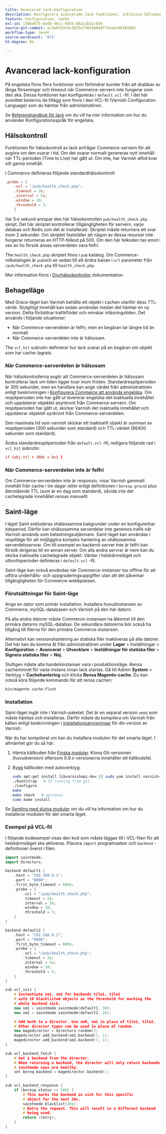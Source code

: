 ```yaml
---
title: Avancerad lack-konfiguration
description: Konfigurera avancerade lack-funktioner, inklusive hälsokontroll, respitläge och helskärmsläge.
feature: Configuration, Cache
exl-id: 178bd675-6ed0-40cc-9455-08a11b32c054
source-git-commit: ec3ab7e3c6c3835e73653b0d4f74aadc861016d3
workflow-type: tm+mt
source-wordcount: '871'
ht-degree: 0%

---
```


# Avancerad lack-konfiguration

På engelska finns flera funktioner som förhindrar kunder från att drabbas av långa förseningar och timeout när Commerce-servern inte fungerar som den ska. Dessa funktioner kan konfigureras i `default.vcl` -fil. I det här avsnittet beskrivs de tillägg som finns i den VCL-fil (Varnish Configuration Language) som du hämtar från administratören.

Se [Referenshandbok för lack](https://varnish-cache.org/docs/index.html) om du vill ha mer information om hur du använder Konfigurationsspråk för engelska.

## Hälsokontroll

Funktionen för hälsokontroll av lack avfrågar Commerce-servern för att avgöra om den svarar i tid. Om det svarar normalt genereras nytt innehåll när TTL-perioden (Time to Live) har gått ut. Om inte, har Varnish alltid kvar sitt gamla innehåll.

I Commerce definieras följande standardhälsokontroll:

```conf
.probe = {
    .url = "/pub/health_check.php";
    .timeout = 2s;
    .interval = 5s;
    .window = 10;
    .threshold = 5;
    }
```

Var 5:e sekund anropar den här hälsokontrollen `pub/health_check.php` skript. Det här skriptet kontrollerar tillgängligheten för servern, varje databas och Redis (om det är installerat). Skriptet måste returnera ett svar inom 2 sekunder. Om skriptet fastställer att någon av dessa resurser inte fungerar returneras en HTTP-felkod på 500. Om den här felkoden tas emot i sex av tio försök anses serverdelen vara felfri.

The `health_check.php` skriptet finns i `pub` katalog. Om Commerce-rotkatalogen är `pub`och se sedan till att ändra banan i `url` parameter från `/pub/health_check.php` till `health_check.php`.

Mer information finns i [Djurhälsokontroller](https://varnish-cache.org/docs/7.4/users-guide/vcl-backends.html#health-checks) dokumentation.

## Behagelläge

Med Grace-läget kan Varnish behålla ett objekt i cachen utanför dess TTL-värde. Slutgiltigt innehåll kan sedan användas medan det hämtar en ny version. Detta förbättrar trafikflödet och minskar inläsningstiden. Det används i följande situationer:

- När Commerce-serverdelen är felfri, men en begäran tar längre tid än normalt
- När Commerce-serverdelen inte är hälsosam.

The `vcl_hit` subrutin definierar hur lack svarar på en begäran om objekt som har cache-lagrats.

### När Commerce-serverdelen är hälsosam

När hälsokontrollerna avgör att Commerce-serverdelen är hälsosam kontrollerar lack om tiden ligger kvar inom fristen. Standardrespitperioden är 300 sekunder, men en handlare kan ange värdet från administratören enligt beskrivningen i [Konfigurera Commerce att använda engelska](configure-varnish-commerce.md). Om respitperioden inte har gått ut levererar engelska det inaktuella innehållet och uppdaterar objektet asynkront från Commerce-servern. Om respitperioden har gått ut, skickar Varnish det inaktuella innehållet och uppdaterar objektet synkront från Commerce-serverdelen.

Den maximala tid som varnish skickar ett inaktuellt objekt är summan av respitperioden (300 sekunder som standard) och TTL-värdet (86400 sekunder som standard).

Ändra standardrespitperioden från `default.vcl` -fil, redigera följande rad i `vcl_hit` subrutin:

```conf
if (obj.ttl + 300s > 0s) {
```

### När Commerce-serverdelen inte är felfri

Om Commerce-serverdelen inte är responsiv, visar Varnish gammalt innehåll från cache i tre dagar (eller enligt definitionen i `beresp.grace`) plus återstående TTL (som är en dag som standard), såvida inte det cachelagrade innehållet rensas manuellt.

## Saint-läge

I läget Saint exkluderas ohälsosamma bakgrunder under en konfigurerbar tidsperiod. Därför kan ohälsosamma serverdelar inte generera trafik när Varnish används som belastningsutjämnare. Saint-läget kan användas i respitläge för att möjliggöra komplex hantering av ohälsosamma serverdelsservrar. Om till exempel en backend-server inte är felfri kan försök dirigeras till en annan server. Om alla andra servrar är nere kan du skicka inaktuella cachelagrade objekt. Värdar i helskärmsläget och utbrottsperioder definieras i `default.vcl` -fil.

Saint-läge kan också användas när Commerce-instanser tas offline för att utföra underhålls- och uppgraderingsuppgifter utan att det påverkar tillgängligheten för Commerce-webbplatsen.

### Förutsättningar för Saint-läge

Ange en dator som primär installation. Installera huvudinstansen av Commerce, mySQL-databasen och Varnish på den här datorn.

På alla andra datorer måste Commerce-instansen ha åtkomst till den primära datorns mySQL-databas. De sekundära datorerna bör också ha tillgång till filerna för den primära Commerce-instansen.

Alternativt kan versionshantering av statiska filer inaktiveras på alla datorer. Det här kan du komma åt från administratören under **Lager** > Inställningar > **Konfiguration** > **Avancerat** > **Utvecklare** > **Inställningar för statiska filer** > **Signera statiska filer** = **Nej**.

Slutligen måste alla handelsinstanser vara i produktionsläge. Rensa cacheminnet för varje instans innan lack startas. Gå till Admin **System** > Verktyg > **Cachehantering** och klicka **Rensa Magento-cache**. Du kan också köra följande kommando för att rensa cachen:

```bash
bin/magento cache:flush
```

### Installation

Saint-läget ingår inte i Varnish-paketet. Det är en separat version `vmod` som måste hämtas och installeras. Därför måste du kompilera om Varnish från källan enligt beskrivningen i [installationsanvisningar](https://varnish-cache.org/docs/index.html) för din version av Varnish.

När du har kompilerat om kan du installera modulen för det smarta läget. I allmänhet gör du så här:

1. Hämta källkoden från [Finska moduler](https://github.com/varnish/varnish-modules). Klona Git-versionen (huvudversion) eftersom 0.9.x-versionerna innehåller ett källkodsfel.
1. Bygg källkoden med autoverktyg:

   ```bash
   sudo apt-get install libvarnishapi-dev || sudo yum install varnish-libs-devel
   ./bootstrap   # If running from git.
   ./configure
   make
   make check   # optional
   sudo make install
   ```

Se [Samling med slutna moduler](https://github.com/varnish/varnish-modules) om du vill ha information om hur du installerar modulen för det smarta läget.

### Exempel på VCL-fil

I följande kodexempel visas den kod som måste läggas till i VCL-filen för att helskärmsläget ska aktiveras. Placera `import` programsatser och `backend` -definitioner överst i filen.

```cpp
import saintmode;
import directors;

backend default1 {
    .host = "192.168.0.1";
    .port = "8080";
    .first_byte_timeout = 600s;
    .probe = {
        .url = "/pub/health_check.php";
        .timeout = 2s;
        .interval = 5s;
        .window = 10;
        .threshold = 5;
    }
}

backend default2 {
    .host = "192.168.0.2";
    .port = "8080";
    .first_byte_timeout = 600s;
    .probe = {
        .url = "/pub/health_check.php";
        .timeout = 2s;
        .interval = 5s;
        .window = 10;
        .threshold = 5;
    }
}

sub vcl_init {
    # Instantiate sm1, sm2 for backends tile1, tile2
    # with 10 blacklisted objects as the threshold for marking the
    # whole backend sick.
    new sm1 = saintmode.saintmode(default1, 10);
    new sm2 = saintmode.saintmode(default2, 10);

    # Add both to a director. Use sm0, sm1 in place of tile1, tile2.
    # Other director types can be used in place of random.
    new magedirector = directors.random();
    magedirector.add_backend(sm1.backend(), 1);
    magedirector.add_backend(sm2.backend(), 1);
}

sub vcl_backend_fetch {
    # Get a backend from the director.
    # When returning a backend, the director will only return backends
    # saintmode says are healthy.
    set bereq.backend = magedirector.backend();
}

sub vcl_backend_response {
    if (beresp.status >= 500) {
        # This marks the backend as sick for this specific
        # object for the next 20s.
        saintmode.blacklist(20s);
        # Retry the request. This will result in a different backend
        # being used.
        return (retry);
    }
}
```
